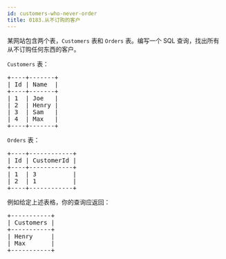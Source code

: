 ```yaml
---
id: customers-who-never-order
title: 0183.从不订购的客户
---
```

某网站包含两个表，<code>Customers</code> 表和 <code>Orders</code> 表。编写一个 SQL 查询，找出所有从不订购任何东西的客户。

<code>Customers</code> 表：


<pre>+----+-------+<br/>| Id | Name  |<br/>+----+-------+<br/>| 1  | Joe   |<br/>| 2  | Henry |<br/>| 3  | Sam   |<br/>| 4  | Max   |<br/>+----+-------+<br/></pre>

<code>Orders</code> 表：


<pre>+----+------------+<br/>| Id | CustomerId |<br/>+----+------------+<br/>| 1  | 3          |<br/>| 2  | 1          |<br/>+----+------------+<br/></pre>

例如给定上述表格，你的查询应返回：


<pre>+-----------+<br/>| Customers |<br/>+-----------+<br/>| Henry     |<br/>| Max       |<br/>+-----------+<br/></pre>


